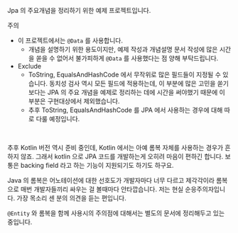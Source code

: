 Jpa 의 주요개념을 정리하기 위한 예제 프로젝트입니다.<br/>

주의
- 이 프로젝트에서는 `@Data` 를 사용합니다.<br/>
  - 개념을 설명하기 위한 용도이지만, 예제 작성과 개념설명 문서 작성에 많은 시간을 쏟을 수 없어서 불가피하게 `@Data` 를 사용했다는 점 양해 부탁드립니다.<br/>
- Exclude 
  - ToString, EqualsAndHashCode 에서 무작위로 많은 필드들이 지정될 수 있습니다. 동치성 검사 역시 모든 필드에 적용하는데, 이 부분에 많은 고민을 쏟기보다는 JPA 의 주요 개념을 예제로 정리하는 데에 시간을 써야했기 때문에 이 부분은 구현대상에서 제외했습니다.
  - 추후 ToString, EqualsAndHashCode 를 JPA 에서 사용하는 경우에 대해 따로 다룰 예정입니다.

<br/>

추후 Kotlin 버전 역시 준비 중인데, Kotlin 에서는 아예 롬복 자체를 사용하는 경우가 흔하지 않죠. 그래서 kotlin 으로 JPA 코드를 개발하는게 오히려 마음이 편하긴 합니다. 보통은 backing field 라고 하는 기능이 지원되기도 하기도 하구요.<br/>

Java 의 롬복은 어노테이션에 대한 선호도가 개발자마다 너무 다르고 제각각이라 롬복으로 매번 개발자들끼리 싸우는 걸 볼때마다 안타깝습니다. 저는 현실 순응주의자입니다. 가장 목소리 센 분의 의견을 듣는 편입니다.<br/>

`@Entity` 와 롬복을 함께 사용시의 주의점에 대해서는 별도의 문서에 정리해두고 있는 중입니다.<br/>

